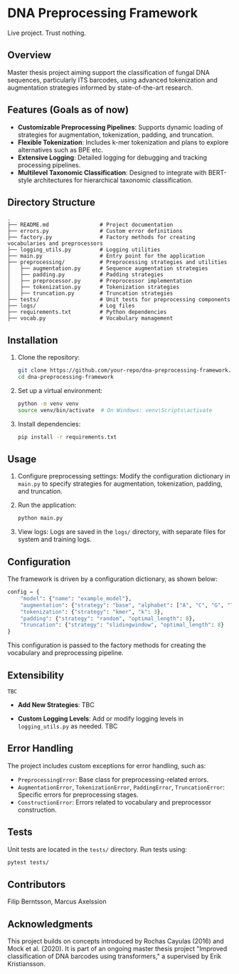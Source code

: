# DNA Preprocessing Framework

Live project. Trust nothing. 
## Overview

Master thesis project aiming support the classification of fungal DNA sequences, particularly ITS barcodes, using advanced tokenization and augmentation strategies informed by state-of-the-art research.

## Features (Goals as of now)

- **Customizable Preprocessing Pipelines**: Supports dynamic loading of strategies for augmentation, tokenization, padding, and truncation.
- **Flexible Tokenization**: Includes k-mer tokenization and plans to explore alternatives such as BPE etc.
- **Extensive Logging**: Detailed logging for debugging and tracking processing pipelines.
- **Multilevel Taxonomic Classification**: Designed to integrate with BERT-style architectures for hierarchical taxonomic classification.

## Directory Structure

```
.
├── README.md                # Project documentation
├── errors.py                # Custom error definitions
├── factory.py               # Factory methods for creating vocabularies and preprocessors
├── logging_utils.py         # Logging utilities
├── main.py                  # Entry point for the application
├── preprocessing/           # Preprocessing strategies and utilities
│   ├── augmentation.py      # Sequence augmentation strategies
│   ├── padding.py           # Padding strategies
│   ├── preprocessor.py      # Preprocessor implementation
│   ├── tokenization.py      # Tokenization strategies
│   ├── truncation.py        # Truncation strategies
├── tests/                   # Unit tests for preprocessing components
├── logs/                    # Log files
├── requirements.txt         # Python dependencies
├── vocab.py                 # Vocabulary management
```

## Installation

1. Clone the repository:

   ```bash
   git clone https://github.com/your-repo/dna-preprocessing-framework.git
   cd dna-preprocessing-framework
   ```

2. Set up a virtual environment:

   ```bash
   python -m venv venv
   source venv/bin/activate  # On Windows: venv\Scripts\activate
   ```

3. Install dependencies:

   ```bash
   pip install -r requirements.txt
   ```

## Usage

1. Configure preprocessing settings: Modify the configuration dictionary in `main.py` to specify strategies for augmentation, tokenization, padding, and truncation.

2. Run the application:

   ```bash
   python main.py
   ```

3. View logs: Logs are saved in the `logs/` directory, with separate files for system and training logs.

## Configuration

The framework is driven by a configuration dictionary, as shown below:

```python
config = {
    "model": {"name": "example_model"},
    "augmentation": {"strategy": "base", "alphabet": ["A", "C", "G", "T"], "modification_probability": 0.5},
    "tokenization": {"strategy": "kmer", "k": 3},
    "padding": {"strategy": "random", "optimal_length": 8},
    "truncation": {"strategy": "slidingwindow", "optimal_length": 8}
}
```

This configuration is passed to the factory methods for creating the vocabulary and preprocessing pipeline.

## Extensibility
    TBC
- **Add New Strategies**:
    TBC

- **Custom Logging Levels**: Add or modify logging levels in `logging_utils.py` as needed.
    TBC
## Error Handling

The project includes custom exceptions for error handling, such as:

- `PreprocessingError`: Base class for preprocessing-related errors.
- `AugmentationError`, `TokenizationError`, `PaddingError`, `TruncationError`: Specific errors for preprocessing stages.
- `ConstructionError`: Errors related to vocabulary and preprocessor construction.

## Tests

Unit tests are located in the `tests/` directory. Run tests using:

```bash
pytest tests/
```

## Contributors

Filip Berntsson, Marcus Axelssion


## Acknowledgments

This project builds on concepts introduced by Rochas Cayulas (2016) and Mock et al. (2020). It is part of an ongoing master thesis project "Improved classification of DNA barcodes using transformers," a supervised by Erik Kristiansson.

